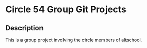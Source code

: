 # Circle 54 Group Git Projects

## Description

This is a group project involving the circle members of altschool.
